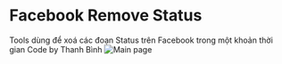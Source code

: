 # Facebook Remove Status
Tools dùng để xoá các đoạn Status trên Facebook trong một khoản thời gian 
Code by Thanh Bình
![Main page](https://i.imgur.com/AxtXLk3.png)
